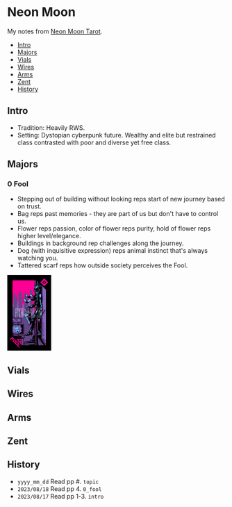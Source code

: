 # Neon Moon
My notes from [Neon Moon Tarot](http://pixeloccult.com/neonmoontarot/index.html).

<!-- MarkdownTOC levels="1,2" -->

- [Intro](#intro)
- [Majors](#majors)
- [Vials](#vials)
- [Wires](#wires)
- [Arms](#arms)
- [Zent](#zent)
- [History](#history)

<!-- /MarkdownTOC -->


## Intro
- Tradition: Heavily RWS.
- Setting: Dystopian cyberpunk future. Wealthy and elite but restrained class contrasted with poor and diverse yet free class.



## Majors
### 0 Fool
- Stepping out of building without looking reps start of new journey based on trust.
- Bag reps past memories - they are part of us but don't have to control us.
- Flower reps passion, color of flower reps purity, hold of flower reps higher level/elegance.
- Buildings in background rep challenges along the journey.
- Dog (with inquisitive expression) reps animal instinct that's always watching you.
- Tattered scarf reps how outside society perceives the Fool.

<img src="./_img/neon_moon/0_fool.png" width="20%">



## Vials
## Wires
## Arms
## Zent



## History
- `yyyy_mm_dd` Read pp #. `topic`
- `2023/08/18` Read pp 4. `0_fool`
- `2023/08/17` Read pp 1-3. `intro`
